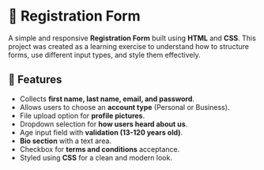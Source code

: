 # 📝 Registration Form

A simple and responsive **Registration Form** built using **HTML** and **CSS**. This project was created as a learning exercise to understand how to structure forms, use different input types, and style them effectively.

## 🌟 Features
- Collects **first name, last name, email, and password**.
- Allows users to choose an **account type** (Personal or Business).
- File upload option for **profile pictures**.
- Dropdown selection for **how users heard about us**.
- Age input field with **validation (13-120 years old)**.
- **Bio section** with a text area.
- Checkbox for **terms and conditions** acceptance.
- Styled using **CSS** for a clean and modern look.

<!--## 🚀 How to Use
1. Clone the repository:
   ```bash
   git clone https://github.com/yourusername/registration-form.git
-->
